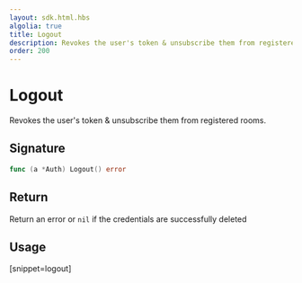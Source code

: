```yaml
---
layout: sdk.html.hbs
algolia: true
title: Logout
description: Revokes the user's token & unsubscribe them from registered rooms.
order: 200
---
```


# Logout

Revokes the user's token & unsubscribe them from registered rooms.

## Signature

```go
func (a *Auth) Logout() error 
```

## Return

Return an error or `nil` if the credentials are successfully deleted

## Usage

[snippet=logout]
